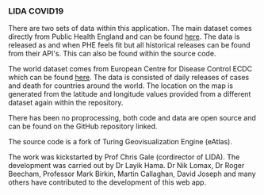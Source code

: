 ### LIDA COVID19

There are two sets of data within this application. The main dataset comes directly from Public Health England and can be found [here](). The data is released as and when PHE feels fit but all historical releases can be found from their API's. This can also be found within the source code.

The world dataset comes from European Centre for Disease Control ECDC which can be found [here](). The data is consisted of daily releases of cases and death for countries around the world. The location on the map is generated from the latitude and longitude values provided from a different dataset again within the repository.

There has been no proprocessing, both code and data are open source and can be found on the GitHub repository linked.

The source code is a fork of Turing Geovisualization Engine (eAtlas).

The work was kickstarted by Prof Chris Gale (cordirector of LIDA). The development was carried out by Dr Layik Hama. Dr Nik Lomax, Dr Roger Beecham, Professor Mark Birkin, Martin Callaghan, David Joseph and many others have contributed to the development of this web app.
